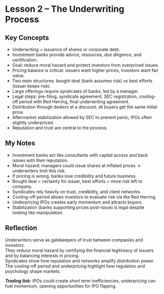 # Lesson 2 – The Underwriting Process

## Key Concepts
- Underwriting = issuance of shares or corporate debt.
- Investment banks provide advice, resources, due diligence, and certification.
- Goal: reduce moral hazard and protect investors from overpriced issues.
- Pricing balance is critical: issuers want higher prices, investors want fair value.
- Two main structures: bought deal (bank assumes risk) vs best efforts (issuer keeps risk).
- Large offerings require syndicates of banks, led by a manager.
- Legal steps: pre-filing, syndicate agreement, SEC registration, cooling-off period with Red Herring, final underwriting agreement.
- Distribution through dealers at a discount; all buyers get the same initial price.
- Aftermarket stabilization allowed by SEC to prevent panic; IPOs often slightly underpriced.
- Reputation and trust are central to the process.

## My Notes
- Investment banks act like consultants with capital access and back issues with their reputation.
- Moral hazard: managers could issue shares at inflated prices → underwriters limit this risk.
- If pricing is wrong, banks lose credibility and future business.
- Bought deal = certainty for issuer, best efforts = more risk left to company.
- Syndicates rely heavily on trust, credibility, and client networks.
- Cooling-off period allows investors to evaluate risk via the Red Herring.
- Underpricing IPOs creates early momentum and attracts buyers.
- Stabilization (banks supporting prices post-issue) is legal despite looking like manipulation.

## Reflection
Underwriters serve as gatekeepers of trust between companies and investors.  
They reduce moral hazard by certifying the financial legitimacy of issuers and by balancing interests in pricing.  
Syndicates show how reputation and networks amplify distribution power.  
The cooling-off period and underpricing highlight how regulation and psychology shape markets.  

 ***Trading link:*** IPOs could create short term inefficiencies, underpricing can fuel momentum, opening opportunities for IPO flipping.  


